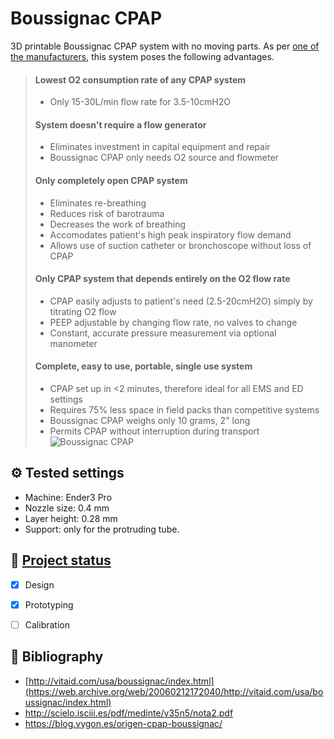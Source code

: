 # Boussignac CPAP
3D printable Boussignac CPAP system with no moving parts. As per [one of the manufacturers](https://web.archive.org/web/20060212172040/http://vitaid.com/usa/boussignac/index.html), this system poses the following advantages.

> #### Lowest O2 consumption rate of any CPAP system
> * Only 15-30L/min flow rate for 3.5-10cmH2O
>
> #### System doesn't require a flow generator
> * Eliminates investment in capital equipment and repair
> * Boussignac CPAP only needs O2 source and flowmeter
>
> #### Only completely open CPAP system
> * Eliminates re-breathing
> * Reduces risk of barotrauma
> * Decreases the work of breathing
> * Accomodates patient's high peak inspiratory flow demand
> * Allows use of suction catheter or bronchoscope without loss of CPAP
>
> #### Only CPAP system that depends entirely on the O2 flow rate
> * CPAP easily adjusts to patient's need (2.5-20cmH2O) simply by titrating O2 flow
> * PEEP adjustable by changing flow rate, no valves to change
> * Constant, accurate pressure measurement via optional manometer
> 
> #### Complete, easy to use, portable, single use system
> * CPAP set up in <2 minutes, therefore ideal for all EMS and ED settings
> * Requires 75% less space in field packs than competitive systems
> * Boussignac CPAP weighs only 10 grams, 2" long
> * Permits CPAP without interruption during transport
> ![Boussignac CPAP](https://web.archive.org/web/20060212172040im_/http://vitaid.com/usa/boussignac/images/diag_011506.gif)

## :gear: Tested settings
* Machine: Ender3 Pro
* Nozzle size: 0.4 mm
* Layer height: 0.28 mm
* Support: only for the protruding tube.

## :vertical_traffic_light: [Project status](https://github.com/0x2b3bfa0/boussignac-cpap/projects/1)
* [x] Design
* [x] Prototyping
* [ ] Calibration


## :book: Bibliography
* [http://vitaid.com/usa/boussignac/index.html](https://web.archive.org/web/20060212172040/http://vitaid.com/usa/boussignac/index.html)
* http://scielo.isciii.es/pdf/medinte/v35n5/nota2.pdf
* https://blog.vygon.es/origen-cpap-boussignac/
